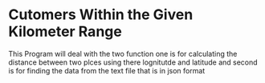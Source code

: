 # Cutomers Within the Given Kilometer Range
This Program will deal with the two function one is for calculating the distance between two plces using there lognitutde and latitude 
and second is for finding the data from the text file that is in json format
